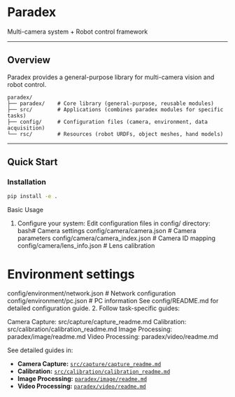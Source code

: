 # Paradex

Multi-camera system + Robot control framework

---

## Overview

Paradex provides a general-purpose library for multi-camera vision and robot control.

```
paradex/
├── paradex/    # Core library (general-purpose, reusable modules)
├── src/        # Applications (combines paradex modules for specific tasks)
├── config/     # Configuration files (camera, environment, data acquisition)
└── rsc/        # Resources (robot URDFs, object meshes, hand models)
```

---

## Quick Start

### Installation

```bash
pip install -e .
```

Basic Usage
1. Configure your system:
Edit configuration files in config/ directory:
bash# Camera settings
config/camera/camera.json          # Camera parameters
config/camera/camera_index.json    # Camera ID mapping
config/camera/lens_info.json       # Lens calibration

# Environment settings
config/environment/network.json    # Network configuration
config/environment/pc.json         # PC information
See config/README.md for detailed configuration guide.
2. Follow task-specific guides:

Camera Capture: src/capture/capture_readme.md
Calibration: src/calibration/calibration_readme.md
Image Processing: paradex/image/readme.md
Video Processing: paradex/video/readme.md

See detailed guides in:
- **Camera Capture:** [`src/capture/capture_readme.md`](src/capture/capture_readme.md)
- **Calibration:** [`src/calibration/calibration_readme.md`](src/calibration/calibration_readme.md)
- **Image Processing:** [`paradex/image/readme.md`](paradex/image/readme.md)
- **Video Processing:** [`paradex/video/readme.md`](paradex/video/readme.md)
